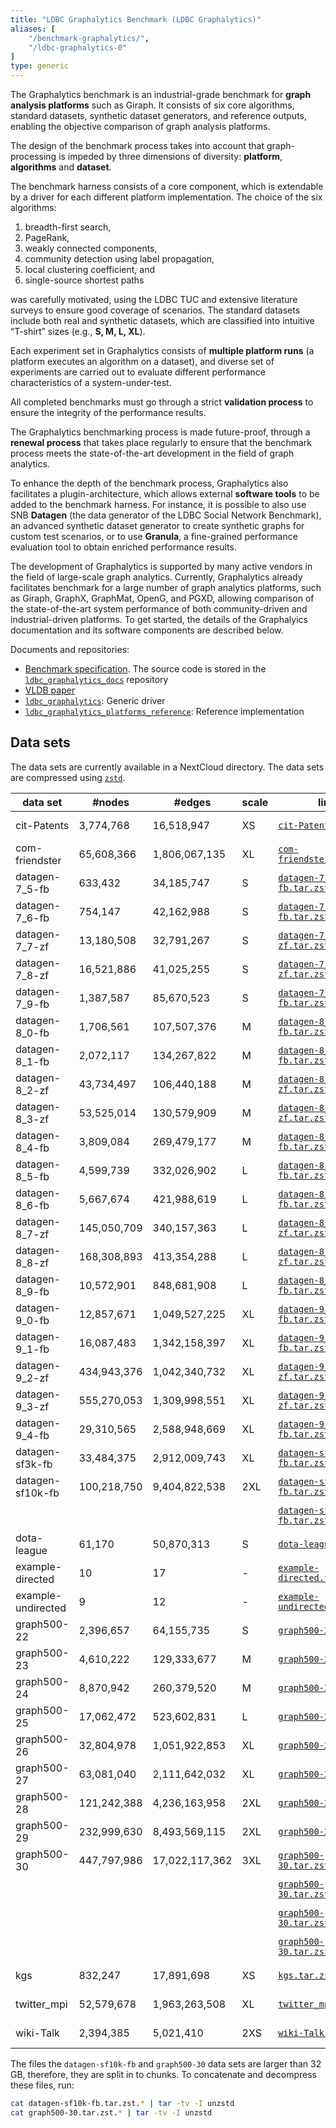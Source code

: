 ```yaml
---
title: "LDBC Graphalytics Benchmark (LDBC Graphalytics)"
aliases: [
    "/benchmark-graphalytics/",
    "/ldbc-graphalytics-0"
]
type: generic
---
```


The Graphalytics benchmark is an industrial-grade benchmark for **graph
analysis platforms** such as Giraph. It consists of six core
algorithms, standard datasets, synthetic dataset generators,
and reference outputs, enabling the objective comparison of graph
analysis platforms. 

The design of the benchmark process takes into account that
graph-processing is impeded by three dimensions of
diversity: **platform**,  **algorithms** and **dataset**. 

The benchmark harness consists of a core component, which is extendable
by a driver for each different platform implementation. The choice of
the six algorithms:

1.  breadth-first search,
2.  PageRank,
3.  weakly connected components,
4.  community detection using label propagation,
5.  local clustering coefficient, and
6.  single-source shortest paths

was carefully motivated, using the LDBC TUC and extensive literature
surveys to ensure good coverage of scenarios. The standard datasets
include both real and synthetic datasets, which are classified into
intuitive “T-shirt” sizes (e.g., **S, M, L, XL**).

Each experiment set in Graphalytics consists of **multiple platform
runs** (a platform executes an algorithm on a dataset), and diverse set
of experiments are carried out to evaluate different performance
characteristics of a system-under-test.

All completed benchmarks must go through a strict **validation process**
to ensure the integrity of the performance results.

The Graphalytics benchmarking process is made future-proof, through a
**renewal process** that takes place regularly to ensure that the
benchmark process meets the state-of-the-art development in the field of
graph analytics.

To enhance the depth of the benchmark process, Graphalytics also
facilitates a plugin-architecture, which allows external **software
tools** to be added to the benchmark harness. For instance, it is
possible to also use SNB **Datagen** (the data generator of the LDBC
Social Network Benchmark), an advanced synthetic dataset generator to
create synthetic graphs for custom test scenarios, or to use
**Granula**, a fine-grained performance evaluation tool to obtain
enriched performance results.

The development of Graphalytics is supported by many active vendors in
the field of large-scale graph analytics. Currently, Graphalytics
already facilitates benchmark for a large number of graph analytics
platforms, such as Giraph, GraphX, GraphMat, OpenG, and PGXD, allowing
comparison of the state-of-the-art system performance of both
community-driven and industrial-driven platforms. To get started, the
details of the Graphalyics documentation and its software components are
described below.

Documents and repositories:

* [Benchmark specification](https://arxiv.org/pdf/2011.15028.pdf). The source code is stored in the [`ldbc_graphalytics_docs`](https://github.com/ldbc/ldbc_graphalytics_docs) repository
* [VLDB paper](http://www.vldb.org/pvldb/vol9/p1317-iosup.pdf)
* [`ldbc_graphalytics`](https://github.com/ldbc/ldbc_graphalytics): Generic driver
* [`ldbc_graphalytics_platforms_reference`](https://github.com/ldbc/ldbc_graphalytics_platforms_reference): Reference implementation

## Data sets

The data sets are currently available in a NextCloud directory. The data sets are compressed using [`zstd`](https://github.com/facebook/zstd).

| data set | #nodes | #edges | scale | link | size |
|-|-|-|-|-|-|
| cit-Patents | 3,774,768 | 16,518,947 | XS | [`cit-Patents.tar.zst`](https://surfdrive.surf.nl/files/index.php/s/mhTyNV2wk5HNAf7/download) | 119.1 MB |
| com-friendster | 65,608,366 | 1,806,067,135 | XL | [`com-friendster.tar.zst`](https://surfdrive.surf.nl/files/index.php/s/z8PSwZwBma7etRg/download) | 6.7 GB |
| datagen-7_5-fb | 633,432 | 34,185,747 | S | [`datagen-7_5-fb.tar.zst`](https://surfdrive.surf.nl/files/index.php/s/ypGcsxzrBeh2YGb/download) | 162.3 MB |
| datagen-7_6-fb | 754,147 | 42,162,988 | S | [`datagen-7_6-fb.tar.zst`](https://surfdrive.surf.nl/files/index.php/s/pxl7rDvzDQJFhfc/download) | 200.0 MB |
| datagen-7_7-zf | 13,180,508 | 32,791,267 | S | [`datagen-7_7-zf.tar.zst`](https://surfdrive.surf.nl/files/index.php/s/sstTvqgcyhWVVPn/download) | 434.5 MB |
| datagen-7_8-zf | 16,521,886 | 41,025,255 | S | [`datagen-7_8-zf.tar.zst`](https://surfdrive.surf.nl/files/index.php/s/QPSagck1SZTbIA1/download) | 544.3 MB |
| datagen-7_9-fb | 1,387,587 | 85,670,523 | S | [`datagen-7_9-fb.tar.zst`](https://surfdrive.surf.nl/files/index.php/s/btdN4uMsW20YJmV/download) | 401.2 MB |
| datagen-8_0-fb | 1,706,561 | 107,507,376 | M | [`datagen-8_0-fb.tar.zst`](https://surfdrive.surf.nl/files/index.php/s/lPIRs3QIlrACz86/download) | 502.5 MB |
| datagen-8_1-fb | 2,072,117 | 134,267,822 | M | [`datagen-8_1-fb.tar.zst`](https://surfdrive.surf.nl/files/index.php/s/RB5vU9WUtzA00Nz/download) | 625.4 MB |
| datagen-8_2-zf | 43,734,497 | 106,440,188 | M | [`datagen-8_2-zf.tar.zst`](https://surfdrive.surf.nl/files/index.php/s/BdQESW3JPg2uMJH/download) | 1.4 GB |
| datagen-8_3-zf | 53,525,014 | 130,579,909 | M | [`datagen-8_3-zf.tar.zst`](https://surfdrive.surf.nl/files/index.php/s/35KImcT5RbnZZFb/download) | 1.7 GB |
| datagen-8_4-fb | 3,809,084 | 269,479,177 | M | [`datagen-8_4-fb.tar.zst`](https://surfdrive.surf.nl/files/index.php/s/2xB1K9hVe3JSTdH/download) | 1.2 GB |
| datagen-8_5-fb | 4,599,739 | 332,026,902 | L | [`datagen-8_5-fb.tar.zst`](https://surfdrive.surf.nl/files/index.php/s/2d8wUj9HGIzime3/download) | 1.5 GB |
| datagen-8_6-fb | 5,667,674 | 421,988,619 | L | [`datagen-8_6-fb.tar.zst`](https://surfdrive.surf.nl/files/index.php/s/yyJoaazDGKmLc0k/download) | 1.9 GB |
| datagen-8_7-zf | 145,050,709 | 340,157,363 | L | [`datagen-8_7-zf.tar.zst`](https://surfdrive.surf.nl/files/index.php/s/jik4NN4CDnUDmAG/download) | 4.6 GB |
| datagen-8_8-zf | 168,308,893 | 413,354,288 | L | [`datagen-8_8-zf.tar.zst`](https://surfdrive.surf.nl/files/index.php/s/Qmi35tpKSjovS5d/download) | 5.3 GB |
| datagen-8_9-fb | 10,572,901 | 848,681,908 | L | [`datagen-8_9-fb.tar.zst`](https://surfdrive.surf.nl/files/index.php/s/A8dCtfeqNgSyAOF/download) | 3.7 GB |
| datagen-9_0-fb | 12,857,671 | 1,049,527,225 | XL | [`datagen-9_0-fb.tar.zst`](https://surfdrive.surf.nl/files/index.php/s/RFkNmmIOewT3YSd/download) | 4.6 GB |
| datagen-9_1-fb | 16,087,483 | 1,342,158,397 | XL | [`datagen-9_1-fb.tar.zst`](https://surfdrive.surf.nl/files/index.php/s/7vJ0i7Ydj67loEL/download) | 5.8 GB |
| datagen-9_2-zf | 434,943,376 | 1,042,340,732 | XL | [`datagen-9_2-zf.tar.zst`](https://surfdrive.surf.nl/files/index.php/s/cT4SZT8frlaIkLI/download) | 13.7 GB |
| datagen-9_3-zf | 555,270,053 | 1,309,998,551 | XL | [`datagen-9_3-zf.tar.zst`](https://surfdrive.surf.nl/files/index.php/s/DE67JXHTN3jxM7O/download) | 17.4 GB |
| datagen-9_4-fb | 29,310,565 | 2,588,948,669 | XL | [`datagen-9_4-fb.tar.zst`](https://surfdrive.surf.nl/files/index.php/s/epHG26pswdJG4kQ/download) | 10.9 GB |
| datagen-sf3k-fb | 33,484,375 | 2,912,009,743 | XL | [`datagen-sf3k-fb.tar.zst`](https://surfdrive.surf.nl/files/index.php/s/5l6bQq9a6GjZBRq/download) | 12.9 GB |
| datagen-sf10k-fb | 100,218,750 | 9,404,822,538 | 2XL | [`datagen-sf10k-fb.tar.zst.000`](https://surfdrive.surf.nl/files/index.php/s/mQpAeUD4HIdh88R/download) | 32.0 GB |
| | | | | [`datagen-sf10k-fb.tar.zst.001`](https://surfdrive.surf.nl/files/index.php/s/bLthhT3tQytnlM0/download) | 27.4 GB |
| dota-league | 61,170 | 50,870,313 | S | [`dota-league.tar.zst`](https://surfdrive.surf.nl/files/index.php/s/oyOewICGppmn0Jq/download) | 114.3 MB |
| example-directed | 10 | 17 | - | [`example-directed.tar.zst`](https://surfdrive.surf.nl/files/index.php/s/7hGIIZ6nzxgi0dU/download) | 1.0 KB |
| example-undirected | 9 | 12 | - | [`example-undirected.tar.zst`](https://surfdrive.surf.nl/files/index.php/s/enKFbXmUBP2rxgB/download) | 1.0 KB |
| graph500-22 | 2,396,657 | 64,155,735 | S | [`graph500-22.tar.zst`](https://surfdrive.surf.nl/files/index.php/s/0ix5lmNLsUsbx5W/download) | 202.4 MB |
| graph500-23 | 4,610,222 | 129,333,677 | M | [`graph500-23.tar.zst`](https://surfdrive.surf.nl/files/index.php/s/IIDfjd1ALbWQKhD/download) | 410.6 MB |
| graph500-24 | 8,870,942 | 260,379,520 | M | [`graph500-24.tar.zst`](https://surfdrive.surf.nl/files/index.php/s/FmhO7Xwtd2VYHb9/download) | 847.7 MB |
| graph500-25 | 17,062,472 | 523,602,831 | L | [`graph500-25.tar.zst`](https://surfdrive.surf.nl/files/index.php/s/gDwvrZLQXHr9IN7/download) | 1.7 GB |
| graph500-26 | 32,804,978 | 1,051,922,853 | XL | [`graph500-26.tar.zst`](https://surfdrive.surf.nl/files/index.php/s/GE7kIyBL0PULiRK/download) | 3.4 GB |
| graph500-27 | 63,081,040 | 2,111,642,032 | XL | [`graph500-27.tar.zst`](https://surfdrive.surf.nl/files/index.php/s/l1FRzpAZ2uIddKq/download) | 7.2 GB |
| graph500-28 | 121,242,388 | 4,236,163,958 | 2XL | [`graph500-28.tar.zst`](https://surfdrive.surf.nl/files/index.php/s/n45KOpNrWZVon04/download) | 14.5 GB |
| graph500-29 | 232,999,630 | 8,493,569,115 | 2XL | [`graph500-29.tar.zst`](https://surfdrive.surf.nl/files/index.php/s/VSXkomtgPGwZMW4/download) | 29.7 GB |
| graph500-30 | 447,797,986 | 17,022,117,362 | 3XL | [`graph500-30.tar.zst.000`](https://surfdrive.surf.nl/files/index.php/s/07HY4YvhsFp3awr/download) | 32.0 GB |
| | | | | [`graph500-30.tar.zst.001`](https://surfdrive.surf.nl/files/index.php/s/QMy60s36HBYXliD/download) | 32.0 GB |
| | | | | [`graph500-30.tar.zst.002`](https://surfdrive.surf.nl/files/index.php/s/K0SsxPKogKZu86P/download) | 32.0 GB |
| | | | | [`graph500-30.tar.zst.003`](https://surfdrive.surf.nl/files/index.php/s/E5ZgpdUyDxVMP9O/download) | 10.5 GB |
| kgs | 832,247 | 17,891,698 | XS | [`kgs.tar.zst`](https://surfdrive.surf.nl/files/index.php/s/L59W21l2jUzAOGf/download) | 65.7 MB |
| twitter_mpi | 52,579,678 | 1,963,263,508 | XL | [`twitter_mpi.tar.zst`](https://surfdrive.surf.nl/files/index.php/s/keuUstVmhPAIW3A/download) | 5.7 GB |
| wiki-Talk | 2,394,385 | 5,021,410 | 2XS | [`wiki-Talk.tar.zst`](https://surfdrive.surf.nl/files/index.php/s/c5dT1fwzXaNHT8j/download) | 34.9 MB |

The files the `datagen-sf10k-fb` and `graph500-30` data sets are larger than 32 GB, therefore, they are split in to chunks. To concatenate and decompress these files, run:

```bash
cat datagen-sf10k-fb.tar.zst.* | tar -tv -I unzstd
cat graph500-30.tar.zst.* | tar -tv -I unzstd
```
